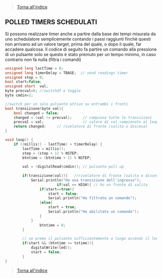 >[Torna all'indice](indextimers.md)
## **POLLED TIMERS SCHEDULATI**

Si possono realizzare timer anche a partire dalla base dei tempi misurata da uno schedulatore semplicemente contando i passi raggiunti finchè questi non arrivano ad un valore target, prima del quale, o dopo il quale, far accadere qualcosa.
Il codice di seguito fa partire un comando alla pressione di un pulsante solo se questo è stato premuto per un tempo minimo, in caso contrario non fa nulla (filtra i comandi)
```C++
unsigned long lastTime = 0;  
unsigned long timerDelay = TBASE;  // send readings timer
unsigned step = 0;  
bool start=false;
unsigned short  val;
byte precval=0; //switchdf e toggle
byte cmdin=2;

//switch per un solo pulsante attivo su entrambi i fronti
bool transizione(byte val){
	bool changed = false;
	changed = (val != precval); 	// campiona tutte le transizioni
	precval = val;              	// valore di val campionato al loop precedente 
	return changed;		// rivelatore di fronte (salita o discesa)
}

void loop() {
	if ((millis() - lastTime) > timerDelay) {
		lastTime = millis();
		step = (step + 1) % NSTEP;
		btntime = (btntime + 1) % NSTEP;
		
		val = !digitalRead(cmdin)); // pulsante pull up
		
		if(transizione(val)){ 	//rivelatore di fronte (salita e discesa)
			Serial.println("Ho una transizione dell'ingresso");
                      	if(val == HIGH){ // ho un fronte di salita
				if(start==true){
					start = false;
					Serial.println("Ho filtrato un comando");
				}else{
					start = true;
					Serial.println("Ho abilitato un comando");
				}
			} 
		        btntime = 0;
		}
		
		// se premo il pulsante sufficientemente a lungo accendi il led
		if(start && (btntime >= txtime)){
			digitalWrite(led));
			start = false;
		}
}
```
>[Torna all'indice](indextimers.md)
